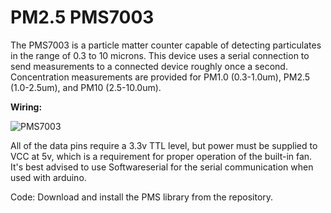 # PM2.5 PMS7003

The PMS7003 is a particle matter counter capable of detecting particulates in the range of 0.3 to 10 microns. This device uses a serial connection to send measurements to a connected device roughly once a second. Concentration measurements are provided for PM1.0 (0.3-1.0um), PM2.5 (1.0-2.5um), and PM10 (2.5-10.0um).

**Wiring:**

![PMS7003](https://user-images.githubusercontent.com/96729158/147498673-238b31cd-9713-4684-9d6d-33fd92b32af4.png)

All of the data pins require a 3.3v TTL level, but power must be supplied to VCC at 5v, which is a requirement for proper operation of the built-in fan. It's best advised to use Softwareserial for the serial communication when used with arduino.

Code:
Download and install the PMS library from the repository.
